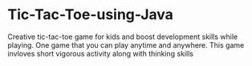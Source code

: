 # Tic-Tac-Toe-using-Java
Creative tic-tac-toe game for kids and boost development skills while playing.
One game that you can play anytime and anywhere.
This game invloves short vigorous activity along with thinking skills
